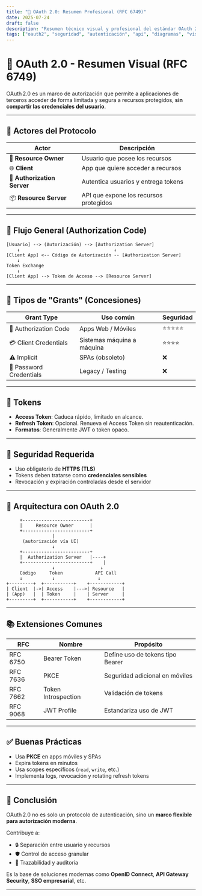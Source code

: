 ```yaml
---
title: "🔐 OAuth 2.0: Resumen Profesional (RFC 6749)"
date: 2025-07-24
draft: false
description: "Resumen técnico visual y profesional del estándar OAuth 2.0 (RFC 6749) enfocado en aprendizaje visual y arquitectura de seguridad moderna."
tags: ["oauth2", "seguridad", "autenticación", "api", "diagramas", "visual"]
---
```


# 🔐 OAuth 2.0 - Resumen Visual (RFC 6749)

OAuth 2.0 es un marco de autorización que permite a aplicaciones de terceros acceder de forma limitada y segura a recursos protegidos, **sin compartir las credenciales del usuario**.

---

## 🧩 Actores del Protocolo

| Actor               | Descripción                                                         |
|--------------------|----------------------------------------------------------------------|
| 👤 **Resource Owner**     | Usuario que posee los recursos                                 |
| 🌐 **Client**             | App que quiere acceder a recursos                              |
| 🔐 **Authorization Server** | Autentica usuarios y entrega tokens                          |
| 📦 **Resource Server**     | API que expone los recursos protegidos                       |

---

## 🔁 Flujo General (Authorization Code)

```text
[Usuario] --> (Autorización) --> [Authorization Server]
    ↓                                   ↓
[Client App] <-- Código de Autorización -- [Authorization Server]
    ↓
Token Exchange
    ↓
[Client App] --> Token de Acceso --> [Resource Server]
```

---

## 🧾 Tipos de "Grants" (Concesiones)

| Grant Type              | Uso común                           | Seguridad  |
|-------------------------|-------------------------------------|------------|
| 🔐 Authorization Code   | Apps Web / Móviles                  | ⭐⭐⭐⭐⭐      |
| 💳 Client Credentials    | Sistemas máquina a máquina          | ⭐⭐⭐⭐       |
| ⚠️ Implicit             | SPAs (obsoleto)                     | ❌          |
| 🔑 Password Credentials | Legacy / Testing                    | ❌          |

---

## 🎫 Tokens

- **Access Token**: Caduca rápido, limitado en alcance.
- **Refresh Token**: Opcional. Renueva el Access Token sin reautenticación.
- **Formatos**: Generalmente JWT o token opaco.

---

## 🔐 Seguridad Requerida

- Uso obligatorio de **HTTPS (TLS)**
- Tokens deben tratarse como **credenciales sensibles**
- Revocación y expiración controladas desde el servidor

---

## 🧱 Arquitectura con OAuth 2.0

```text
     +-------------------------+
     |     Resource Owner      |
     +-------------------------+
                 |
      (autorización vía UI)
                 ↓
     +-------------------------+
     |  Authorization Server   |----+
     +-------------------------+    |
                 ↓                 ↓
     Código     Token            API Call
     ↓           ↓                ↓
+---------+  +-----------+    +------------+
| Client  |->| Access    |--->| Resource   |
| (App)   |  | Token     |    | Server     |
+---------+  +-----------+    +------------+
```

---

## 📚 Extensiones Comunes

| RFC       | Nombre                       | Propósito                           |
|-----------|------------------------------|-------------------------------------|
| RFC 6750  | Bearer Token                 | Define uso de tokens tipo Bearer    |
| RFC 7636  | PKCE                         | Seguridad adicional en móviles      |
| RFC 7662  | Token Introspection          | Validación de tokens                |
| RFC 9068  | JWT Profile                  | Estandariza uso de JWT              |

---

## ✅ Buenas Prácticas

- Usa **PKCE** en apps móviles y SPAs
- Expira tokens en minutos
- Usa scopes específicos (`read`, `write`, etc.)
- Implementa logs, revocación y rotating refresh tokens

---

## 🧠 Conclusión

OAuth 2.0 no es solo un protocolo de autenticación, sino un **marco flexible para autorización moderna**.

Contribuye a:

- 🔒 Separación entre usuario y recursos
- 🛡️ Control de acceso granular
- 🧭 Trazabilidad y auditoría

Es la base de soluciones modernas como **OpenID Connect**, **API Gateway Security**, **SSO empresarial**, etc.

---

